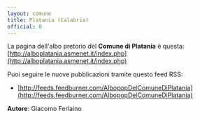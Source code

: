 ```yaml
---
layout: comune
title: Platania (Calabria)
official: 0
---
```


La pagina dell'albo pretorio del **Comune di Platania** è questa: [http://alboplatania.asmenet.it/index.php](http://alboplatania.asmenet.it/index.php)

Puoi seguire le nuove pubblicazioni tramite questo feed RSS:

* [http://feeds.feedburner.com/AlbopopDelComuneDiPlatania](http://feeds.feedburner.com/AlbopopDelComuneDiPlatania)

**Autore**: Giacomo Ferlaino
